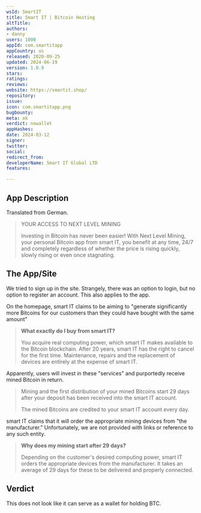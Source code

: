 ```yaml
---
wsId: SmartIT
title: Smart IT | Bitcoin Hosting
altTitle: 
authors:
- danny
users: 1000
appId: com.smartitapp
appCountry: us
released: 2020-09-25
updated: 2024-06-19
version: 1.0.9
stars: 
ratings: 
reviews: 
website: https://smartit.shop/
repository: 
issue: 
icon: com.smartitapp.png
bugbounty: 
meta: ok
verdict: nowallet
appHashes: 
date: 2024-03-12
signer: 
twitter: 
social: 
redirect_from: 
developerName: Smart IT Global LTD
features: 

---
```


## App Description

Translated from German.

> YOUR ACCESS TO NEXT LEVEL MINING
>
> Investing in Bitcoin has never been easier! With Next Level Mining, your personal Bitcoin app from smart IT, you benefit at any time, 24/7 and completely regardless of whether the price is rising quickly, slowly rising or even once stagnating.


## The App/Site

We tried to sign up in the site. Strangely, there was an option to login, but no option to register an account. This also applies to the app.

On the homepage, smart IT claims to be aiming to "generate significantly more Bitcoins for our customers than they could have bought with the same amount"

> **What exactly do I buy from smart IT?**
>
> You acquire real computing power, which smart IT makes available to the Bitcoin blockchain. After 20 years, smart IT has the right to cancel for the first time. Maintenance, repairs and the replacement of devices are entirely at the expense of smart IT.

Apparently, users will invest in these "services" and purportedly receive mined Bitcoin in return.

> Mining and the first distribution of your mined Bitcoins start 29 days after your deposit has been received into the smart IT account.
>
> The mined Bitcoins are credited to your smart IT account every day.

smart IT claims that it will order the appropriate mining devices from "the manufacturer." Unfortunately, we are not provided with links or reference to any such entity.

> **Why does my mining start after 29 days?**
>
> Depending on the customer's desired computing power, smart IT orders the appropriate devices from the manufacturer. It takes an average of 29 days for these to be delivered and properly connected.

## Verdict

This does not look like it can serve as a wallet for holding BTC.
